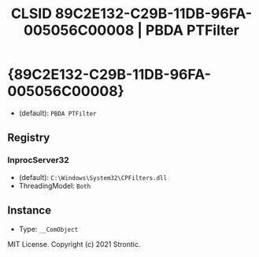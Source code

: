 ﻿---
title: "CLSID 89C2E132-C29B-11DB-96FA-005056C00008 | PBDA PTFilter"
excerpt: What is COM-Object CLSID 89C2E132-C29B-11DB-96FA-005056C00008?
---

# {89C2E132-C29B-11DB-96FA-005056C00008}

* (default): `PBDA PTFilter`

## Registry


### InprocServer32

* (default): `C:\Windows\System32\CPFilters.dll`
* ThreadingModel: `Both`

## Instance

* Type: `__ComObject`

MIT License. Copyright (c) 2021 Strontic.


